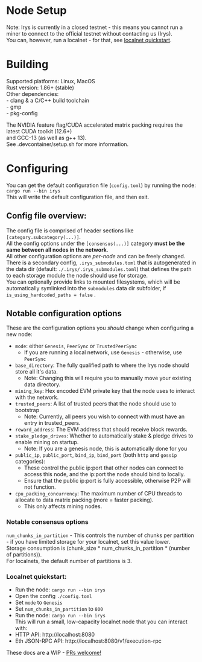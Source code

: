 # Node Setup
Note: Irys is currently in a closed testnet - this means you cannot run a miner to connect to the official testnet without contacting us (Irys).\
You can, however, run a localnet - for that, see [localnet quickstart](#localnet-quickstart).

# Building
Supported platforms: Linux, MacOS \
Rust version: 1.86+ (stable)\
Other dependencies:\
    - clang & a C/C++ build toolchain\
    - gmp\
    - pkg-config

The NVIDIA feature flag/CUDA accelerated matrix packing requires the latest CUDA toolkit (12.6+)\
and GCC-13 (as well as g++ 13).\
See .devcontainer/setup.sh for more information.


# Configuring
You can get the default configuration file (`config.toml`) by running the node: `cargo run --bin irys`\
This will write the default configuration file, and then exit.
## Config file overview:
The config file is comprised of header sections like `[category.subcategory(...)]`.\
All the config options under the `[consensus(...)]` category **must be the same between all nodes in the network**.\
All other configuration options are *per-node* and can be freely changed.\
There is a secondary config, `.irys_submodules.toml` that is autogenerated in the data dir (default: `./.irys/.irys_submodules.toml`) that defines the path to each storage module the node should use for storage.\
You can optionally provide links to mounted filesystems, which will be automatically symlinked into the `submodules` data dir subfolder, if `is_using_hardcoded_paths = false` .

## Notable configuration options
These are the configuration options you *should* change when configuring a new node:
-  `mode`: either `Genesis`, `PeerSync` or `TrustedPeerSync` 
    - If you are running a local network, use `Genesis` - otherwise, use `PeerSync`
- `base_directory`: The fully qualified path to where the Irys node should store all it's data. 
    - Note: Changing this will require you to manually move your existing data directory.
- `mining_key`: Hex encoded EVM private key that the node uses to interact with the network.
- `trusted_peers`: A list of trusted peers that the node should use to bootstrap
    - Note: Currently, all peers you wish to connect with must have an entry in trusted_peers.
- `reward_address`: The EVM address that should receive block rewards.
- `stake_pledge_drives`: Whether to automatically stake & pledge drives to enable mining on startup.
    - Note: If you are a genesis node, this is automatically done for you
- `public_ip`, `public_port`, `bind_ip`, `bind_port` (both `http` and `gossip` categories):
    - These control the public ip:port that other nodes can connect to access this node, and the ip:port the node should bind to locally.
    - Ensure that the public ip:port is fully accessible, otherwise P2P will not function.
- `cpu_packing_concurrency`: The maximum number of CPU threads to allocate to data matrix packing (more = faster packing).
    - This only affects mining nodes.


### Notable consensus options
`num_chunks_in_partition` - This controls the number of chunks per partition - if you have limited storage for your localnet, set this value lower.\
 Storage consumption is (chunk_size * num_chunks_in_partition * (number of partitions)).\
 For localnets, the default number of partitions is 3.


### Localnet quickstart:
- Run the node: `cargo run --bin irys`
- Open the config `./config.toml`
- Set `mode` to `Genesis`
- Set `num_chunks_in_partition` to `800`
- Run the node: `cargo run --bin irys`\
This will run a small, low-capacity localnet node that you can interact with:
- HTTP API: http://localhost:8080 
- Eth JSON-RPC API: http://localhost:8080/v1/execution-rpc


These docs are a WIP - [PRs welcome!](https://github.com/Irys-xyz/irys)